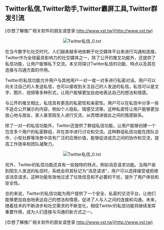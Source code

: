 ## **Twitter私信,Twitter助手,Twitter霸屏工具,Twitter群发引流**

[😍想了解推广相关软件的朋友请登录 http://www.vst.tw](http://www.vst.tw)

 <center><img src="https://vst.tw/MP4/tuiguang/png/8.png" alt="Twitter私信_0.txt"></center>

在当今数字化社交时代，人们越来越多地依赖于社交媒体平台来进行沟通和连接。Twitter作为全球最具影响力的社交媒体之一，除了公开的推文功能外，还提供了私信功能，让用户能够私下交流。本文将探讨Twitter私信的功能、特点以及其在连接与沟通方面的作用。

Twitter的私信功能允许用户与其他用户一对一或一对多进行私密对话。用户可以向关注自己的人发送私信，也可以接收到关注自己的人发送的私信。私信可以是文字、图片、视频等多种形式，让用户能够更加自由地表达自己的想法和情感。

与公开的推文相比，私信具有更高的私密性和亲密性。用户可以在私信中分享一些不适合公开展示的内容，例如个人隐私、情感交流等。这种私密性让用户能够更加放心地与朋友、家人甚至陌生人进行交流，从而增进彼此之间的情感联系。

除了一对一的私信功能外，Twitter还提供了群组私信功能，让用户能够创建一个包含多个用户的私密群组，并在其中进行讨论和交流。这种群组私信功能在团队合作、小型社群等场景中具有广泛的应用价值，能够促进成员之间的协作和交流，提高工作效率和团队凝聚力。

 <center><img src="https://vst.tw/MP4/tuiguang/png/3.png" alt="Twitter私信_0.txt"></center>

另外，Twitter的私信功能还具有一些独特的特点，例如消息请求功能。当用户收到陌生人发送的私信时，系统会将其标记为“消息请求”，用户可以选择接受或拒绝该消息请求。这种功能有效地过滤了垃圾信息和不必要的干扰，提升了用户体验和安全性。

总的来说，Twitter的私信功能为用户提供了一个安全、私密的交流平台，让他们能够更加自由地表达自己的想法和情感，促进了人与人之间的连接和沟通。未来，随着技术的不断进步和社交需求的不断变化，相信Twitter的私信功能将继续发挥重要作用，成为人们连接与沟通的新方式之一。

[😍想了解推广相关软件的朋友请登录 http://www.vst.tw](http://www.vst.tw)



